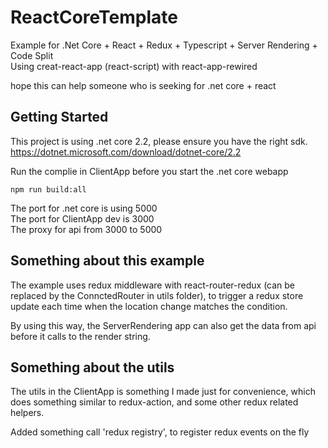 # ReactCoreTemplate
Example for .Net Core + React + Redux + Typescript + Server Rendering + Code Split  
Using creat-react-app (react-script) with react-app-rewired  
  
hope this can help someone who is seeking for .net core + react

## Getting Started
This project is using .net core 2.2, please ensure you have the right sdk.  
https://dotnet.microsoft.com/download/dotnet-core/2.2

Run the complie in ClientApp before you start the .net core webapp
```
npm run build:all
```

The port for .net core is using 5000  
The port for ClientApp dev is 3000  
The proxy for api from 3000 to 5000  
  
  
## Something about this example
The example uses redux middleware with react-router-redux (can be replaced by the ConnctedRouter in utils folder),
to trigger a redux store update each time when the location change matches the condition.  
  
By using this way, the ServerRendering app can also get the data from api before it calls to the render string.  
  
  

## Something about the utils
The utils in the ClientApp is something I made just for convenience, which does something similar to redux-action,
and some other redux related helpers.

Added something call 'redux registry', to register redux events on the fly
